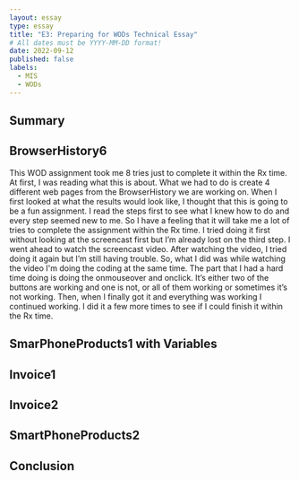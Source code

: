 ```yaml
---
layout: essay
type: essay
title: "E3: Preparing for WODs Technical Essay"
# All dates must be YYYY-MM-DD format!
date: 2022-09-12
published: false
labels:
  - MIS
  - WODs
---
```

<h2 id="Summary">Summary</h2>
<h2 id="Browser-History-6">BrowserHistory6</h2>
<p>This WOD assignment took me 8 tries just to complete it within the Rx time. At first, I was reading what this is about. What we had to do is create 4 different web pages from the BrowserHistory we are working on. When I first looked at what the results would look like, I thought that this is going to be a fun assignment. I read the steps first to see what I knew how to do and every step seemed new to me. So I have a feeling that it will take me a lot of tries to complete the assignment within the Rx time. I tried doing it first without looking at the screencast first but I’m already lost on the third step. I went ahead to watch the screencast video. After watching the video, I tried doing it again but I’m still having trouble. So, what I did was while watching the video I'm doing the coding at the same time. The part that I had a hard time doing is doing the onmouseover and onclick. It’s either two of the buttons are working and one is not, or all of them working or sometimes it’s not working. Then, when I finally got it and everything was working I continued working. I did it a few more times to see if I could finish it within the Rx time.</p>
<h2 id="Smar-Phone-Products-1-with-Variables ">SmarPhoneProducts1 with Variables</h2>
<h2 id="Invoice-1">Invoice1</h2>
<h2 id="Invoice-2">Invoice2</h2>
<h2 id="Smart-Phone-Products-2">SmartPhoneProducts2</h2>
<h2 id="Conclusion">Conclusion</h2>
